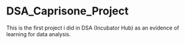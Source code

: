 # DSA_Caprisone_Project
This is the first project i did in DSA (Incubator Hub) as an evidence of learning for data analysis.
